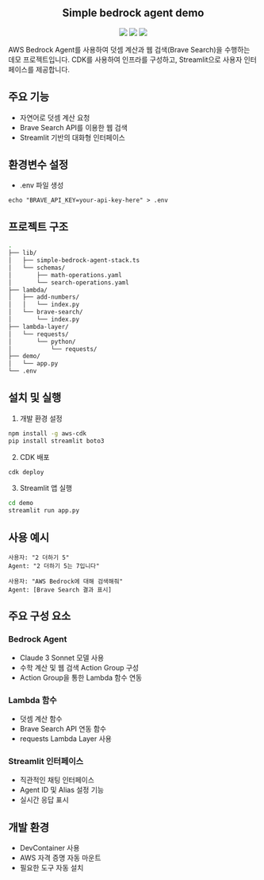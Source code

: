 <h2 align="center">
Simple bedrock agent demo
</h2>

<div align="center">
  <img src="https://img.shields.io/badge/python-v3.12.7-blue.svg"/>
  <img src="https://img.shields.io/badge/boto3-v1.35.91-blue.svg"/>
  <img src="https://img.shields.io/badge/streamlit-v1.41.1-blue.svg"/>
</div>

AWS Bedrock Agent를 사용하여 덧셈 계산과 웹 검색(Brave Search)을 수행하는 데모 프로젝트입니다. CDK를 사용하여 인프라를 구성하고, Streamlit으로 사용자 인터페이스를 제공합니다.

## 주요 기능
- 자연어로 덧셈 계산 요청
- Brave Search API를 이용한 웹 검색
- Streamlit 기반의 대화형 인터페이스

## 환경변수 설정

* .env 파일 생성

```shell
echo "BRAVE_API_KEY=your-api-key-here" > .env
```

## 프로젝트 구조
```bash
.
├── lib/
│   ├── simple-bedrock-agent-stack.ts
│   └── schemas/
│       ├── math-operations.yaml
│       └── search-operations.yaml
├── lambda/
│   ├── add-numbers/
│   │   └── index.py
│   └── brave-search/
│       └── index.py
├── lambda-layer/
│   └── requests/
│       └── python/
│           └── requests/
├── demo/
│   └── app.py
└── .env
```

## 설치 및 실행

1. 개발 환경 설정
```bash
npm install -g aws-cdk
pip install streamlit boto3
```

2. CDK 배포
```bash
cdk deploy
```

3. Streamlit 앱 실행
```bash
cd demo
streamlit run app.py
```

## 사용 예시
```
사용자: "2 더하기 5"
Agent: "2 더하기 5는 7입니다"

사용자: "AWS Bedrock에 대해 검색해줘"
Agent: [Brave Search 결과 표시]
```

## 주요 구성 요소

### Bedrock Agent
- Claude 3 Sonnet 모델 사용
- 수학 계산 및 웹 검색 Action Group 구성
- Action Group을 통한 Lambda 함수 연동

### Lambda 함수
- 덧셈 계산 함수
- Brave Search API 연동 함수
- requests Lambda Layer 사용

### Streamlit 인터페이스
- 직관적인 채팅 인터페이스
- Agent ID 및 Alias 설정 기능
- 실시간 응답 표시

## 개발 환경
- DevContainer 사용
- AWS 자격 증명 자동 마운트
- 필요한 도구 자동 설치